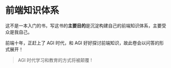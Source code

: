 
# 前端知识体系



这不是一本入门的书，写这书的**主要目的**是沉淀构建自己的前端知识体系，主要受众是我自己。

前端十年，正赶上了 AGI 时代，和 AGI 好好探讨前端知识，故此卷会以问答的形式展开！

> AGI 时代学习和教育的方式将被颠覆 ! 

